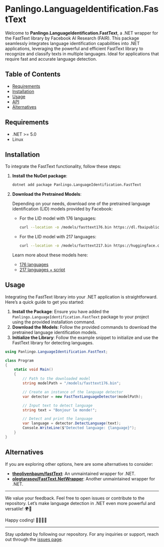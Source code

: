 ﻿# Panlingo.LanguageIdentification.FastText

Welcome to **Panlingo.LanguageIdentification.FastText**, a .NET wrapper for the FastText library by Facebook AI Research (FAIR). This package seamlessly integrates language identification capabilities into .NET applications, leveraging the powerful and efficient FastText library to recognize and classify texts in multiple languages. Ideal for applications that require fast and accurate language detection.

## Table of Contents

- [Requirements](#requirements)
- [Installation](#installation)
- [Usage](#usage)
- [API](#api)
- [Alternatives](#alternatives)

## Requirements

- .NET >= 5.0
- Linux

## Installation

To integrate the FastText functionality, follow these steps:

1. **Install the NuGet package**:

   ```sh
   dotnet add package Panlingo.LanguageIdentification.FastText
   ```

2. **Download the Pretrained Models**:

   Depending on your needs, download one of the pretrained language identification (LID) models provided by Facebook:

   - For the LID model with 176 languages:
     ```sh
     curl --location -o /models/fasttext176.bin https://dl.fbaipublicfiles.com/fasttext/supervised-models/lid.176.bin
     ```

   - For the LID model with 217 languages:
     ```sh
     curl --location -o /models/fasttext217.bin https://huggingface.co/facebook/fasttext-language-identification/resolve/main/model.bin?download=true
     ```

   Learn more about these models here:
   - [176 languages](https://fasttext.cc/docs/en/language-identification.html)
   - [217 languages + script](https://huggingface.co/facebook/fasttext-language-identification)

## Usage

Integrating the FastText library into your .NET application is straightforward. Here’s a quick guide to get you started:

1. **Install the Package**: Ensure you have added the `Panlingo.LanguageIdentification.FastText` package to your project using the provided installation command.
2. **Download the Models**: Follow the provided commands to download the pretrained language identification models.
3. **Initialize the Library**: Follow the example snippet to initialize and use the FastText library for detecting languages.

```csharp
using Panlingo.LanguageIdentification.FastText;

class Program
{
    static void Main()
    {
        // Path to the downloaded model
        string modelPath = "/models/fasttext176.bin";

        // Create an instance of the language detector
        var detector = new FastTextLanguageDetector(modelPath);

        // Input text to detect language
        string text = "Bonjour le monde!";

        // Detect and print the language
        var language = detector.DetectLanguage(text);
        Console.WriteLine($"Detected language: {language}");
    }
}
```

## Alternatives

If you are exploring other options, here are some alternatives to consider:

- **[theolivenbaum/fastText](https://github.com/theolivenbaum/fastText)**: An unmaintained wrapper for .NET.
- **[olegtarasov/FastText.NetWrapper](https://github.com/olegtarasov/FastText.NetWrapper)**: Another unmaintained wrapper for .NET.

---

We value your feedback. Feel free to open issues or contribute to the repository. Let’s make language detection in .NET even more powerful and versatile! 🌍📝

Happy coding! 👩‍💻👨‍💻

---

Stay updated by following our repository. For any inquiries or support, reach out through the [issues page](https://github.com/gluschenko/language-identification/issues).